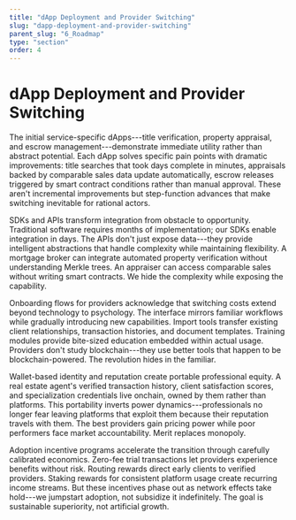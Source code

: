 ```yaml
---
title: "dApp Deployment and Provider Switching"
slug: "dapp-deployment-and-provider-switching"
parent_slug: "6_Roadmap"
type: "section"
order: 4
---
```


# dApp Deployment and Provider Switching

The initial service-specific dApps---title verification, property
appraisal, and escrow management---demonstrate immediate utility rather
than abstract potential. Each dApp solves specific pain points with
dramatic improvements: title searches that took days complete in
minutes, appraisals backed by comparable sales data update
automatically, escrow releases triggered by smart contract conditions
rather than manual approval. These aren't incremental improvements but
step-function advances that make switching inevitable for rational
actors.

SDKs and APIs transform integration from obstacle to opportunity.
Traditional software requires months of implementation; our SDKs enable
integration in days. The APIs don't just expose data---they provide
intelligent abstractions that handle complexity while maintaining
flexibility. A mortgage broker can integrate automated property
verification without understanding Merkle trees. An appraiser can access
comparable sales without writing smart contracts. We hide the complexity
while exposing the capability.

Onboarding flows for providers acknowledge that switching costs extend
beyond technology to psychology. The interface mirrors familiar
workflows while gradually introducing new capabilities. Import tools
transfer existing client relationships, transaction histories, and
document templates. Training modules provide bite-sized education
embedded within actual usage. Providers don't study blockchain---they
use better tools that happen to be blockchain-powered. The revolution
hides in the familiar.

Wallet-based identity and reputation create portable professional
equity. A real estate agent's verified transaction history, client
satisfaction scores, and specialization credentials live onchain, owned
by them rather than platforms. This portability inverts power
dynamics---professionals no longer fear leaving platforms that exploit
them because their reputation travels with them. The best providers gain
pricing power while poor performers face market accountability. Merit
replaces monopoly.

Adoption incentive programs accelerate the transition through carefully
calibrated economics. Zero-fee trial transactions let providers
experience benefits without risk. Routing rewards direct early clients
to verified providers. Staking rewards for consistent platform usage
create recurring income streams. But these incentives phase out as
network effects take hold---we jumpstart adoption, not subsidize it
indefinitely. The goal is sustainable superiority, not artificial
growth.
